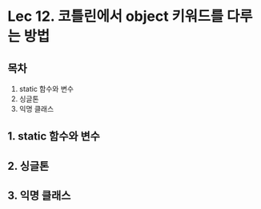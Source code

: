 # Lec 12. 코틀린에서 object 키워드를 다루는 방법

## 목차
1. static 함수와 변수
2. 싱글톤
3. 익명 클래스

## 1. static 함수와 변수
## 2. 싱글톤
## 3. 익명 클래스

